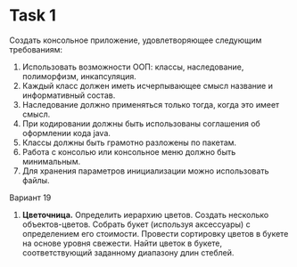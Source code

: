 # Task 1

Создать консольное приложение, удовлетворяющее следующим требованиям:
1. Использовать возможности ООП: классы, наследование, полиморфизм,
инкапсуляция.
2. Каждый класс должен иметь исчерпывающее смысл название и информативный
состав.
3. Наследование должно применяться только тогда, когда это имеет смысл.
4. При кодировании должны быть использованы соглашения об оформлении кода
java.
5. Классы должны быть грамотно разложены по пакетам.
6. Работа с консолью или консольное меню должно быть минимальным.
7. Для хранения параметров инициализации можно использовать файлы.

Вариант 19
1. **Цветочница.** Определить иерархию цветов. Создать несколько объектов-цветов.
Собрать букет (используя аксессуары) с определением его стоимости. Провести
сортировку цветов в букете на основе уровня свежести. Найти цветок в букете,
соответствующий заданному диапазону длин стеблей.
